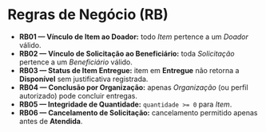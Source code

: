 
# Regras de Negócio (RB)

- **RB01 — Vínculo de Item ao Doador:** todo *Item* pertence a um *Doador* válido.
- **RB02 — Vínculo de Solicitação ao Beneficiário:** toda *Solicitação* pertence a um *Beneficiário* válido.
- **RB03 — Status de Item Entregue:** item em **Entregue** não retorna a **Disponível** sem justificativa registrada.
- **RB04 — Conclusão por Organização:** apenas *Organização* (ou perfil autorizado) pode concluir entregas.
- **RB05 — Integridade de Quantidade:** `quantidade >= 0` para *Item*.
- **RB06 — Cancelamento de Solicitação:** cancelamento permitido apenas antes de **Atendida**.
